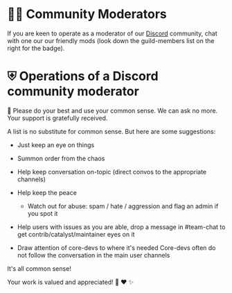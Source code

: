 # 👮‍♀️ Community Moderators

If you are keen to operate as a moderator of our [Discord](https://discord.gg/autogpt) community, chat with one our our friendly mods (look down the guild-members list on the right for the badge).


# ⛨ Operations of a Discord community moderator

🙏 Please do your best and use your common sense. We can ask no more. Your support is gratefully received.

A list is no substitute for common sense. But here are some suggestions:

- Just keep an eye on things

- Summon order from the chaos

- Help keep conversation on-topic (direct convos to the appropriate channels)

- Help keep the peace
    - Watch out for abuse: spam / hate / aggression and flag an admin if you spot it

- Help users with issues as you are able, drop a message in #team-chat to get contrib/catalyst/maintainer eyes on it

- Draw attention of core-devs to where it's needed
    Core-devs often do not follow the conversation in the main user channels

It's all common sense!

Your work is valued and appreciated! 🙏 ❤️ ✨